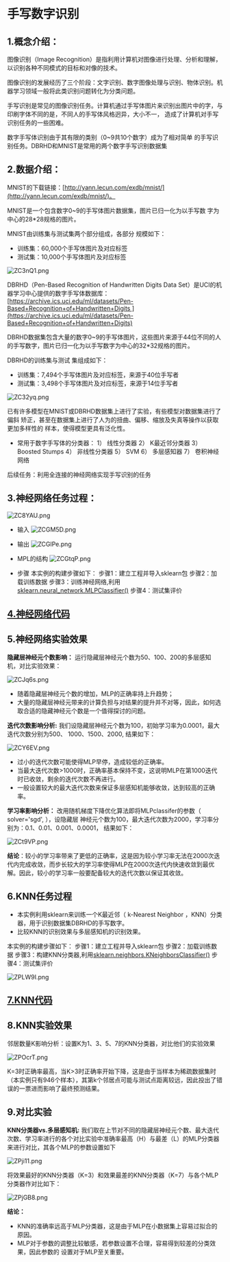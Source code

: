 # 手写数字识别

## 1.概念介绍：

图像识别（Image Recognition）是指利用计算机对图像进行处理、分析和理解，以识别各种不同模式的目标和对像的技术。 

图像识别的发展经历了三个阶段：文字识别、数字图像处理与识别、物体识别。机器学习领域一般将此类识别问题转化为分类问题。

手写识别是常见的图像识别任务。计算机通过手写体图片来识别出图片中的字，与印刷字体不同的是，不同人的手写体风格迥异，大小不一， 造成了计算机对手写识别任务的一些困难。 

数字手写体识别由于其有限的类别（0~9共10个数字）成为了相对简单 的手写识别任务。DBRHD和MNIST是常用的两个数字手写识别数据集

## 2.数据介绍：

MNIST的下载链接：[http://yann.lecun.com/exdb/mnist/](http://yann.lecun.com/exdb/mnist/)。

MNIST是一个包含数字0~9的手写体图片数据集，图片已归一化为以手写数 字为中心的28*28规格的图片。

MNIST由训练集与测试集两个部分组成，各部分 规模如下： 

- 训练集：60,000个手写体图片及对应标签 
- 测试集：10,000个手写体图片及对应标签

![ZC3nQ1.png](https://s2.ax1x.com/2019/06/23/ZC3nQ1.png)

DBRHD（Pen-Based Recognition of Handwritten Digits Data Set）是UCI的机器学习中心提供的数字手写体数据库： [https://archive.ics.uci.edu/ml/datasets/Pen-Based+Recognition+of+Handwritten+Digits ](https://archive.ics.uci.edu/ml/datasets/Pen-Based+Recognition+of+Handwritten+Digits)

DBRHD数据集包含大量的数字0~9的手写体图片，这些图片来源于44位不同的人的手写数字，图片已归一化为以手写数字为中心的32*32规格的图片。

DBRHD的训练集与测试 集组成如下：
- 训练集：7,494个手写体图片及对应标签，来源于40位手写者 
- 测试集：3,498个手写体图片及对应标签，来源于14位手写者

![ZC32yq.png](https://s2.ax1x.com/2019/06/23/ZC32yq.png)

已有许多模型在MNIST或DBRHD数据集上进行了实验，有些模型对数据集进行了偏斜
矫正，甚至在数据集上进行了人为的扭曲、偏移、缩放及失真等操作以获取更加多样性的
样本，使得模型更具有泛化性。

- 常用于数字手写体的分类器：
1） 线性分类器 
2） K最近邻分类器
3） Boosted Stumps 
4） 非线性分类器
5） SVM 
6） 多层感知器
7） 卷积神经网络

后续任务：利用全连接的神经网络实现手写识别的任务

## 3.神经网络任务过程：

![ZC8YAU.png](https://s2.ax1x.com/2019/06/23/ZC8YAU.png)

- 输入
![ZCGM5D.png](https://s2.ax1x.com/2019/06/23/ZCGM5D.png)

- 输出
![ZCGlPe.png](https://s2.ax1x.com/2019/06/23/ZCGlPe.png)

- MPL的结构
![ZCGtqP.png](https://s2.ax1x.com/2019/06/23/ZCGtqP.png)

- 步骤
本实例的构建步骤如下：
步骤1：建立工程并导入sklearn包
步骤2：加载训练数据
步骤3：训练神经网络,利用[sklearn.neural_network.MLPClassifier()](https://scikit-learn.org/stable/modules/generated/sklearn.neural_network.MLPClassifier.html)
步骤4：测试集评价

## [4.神经网络代码](https://github.com/liangzechao/PythonSklearnML/blob/master/2.分类/2.6手写识别/HandWritingMLP.py)

## 5.神经网络实验效果

**隐藏层神经元个数影响：**
运行隐藏层神经元个数为50、100、200的多层感知机，对比实验效果：

![ZCJq6s.png](https://s2.ax1x.com/2019/06/23/ZCJq6s.png)

- 随着隐藏层神经元个数的增加，MLP的正确率持上升趋势；
- 大量的隐藏层神经元带来的计算负担与对结果的提升并不对等，因此，如何选取合适的隐藏神经元个数是一个值得探讨的问题。

**迭代次数影响分析:**
我们设隐藏层神经元个数为100，初始学习率为0.0001，最大迭代次数分别为500、
1000、1500、2000, 结果如下：

![ZCY6EV.png](https://s2.ax1x.com/2019/06/23/ZCY6EV.png)
- 过小的迭代次数可能使得MLP早停，造成较低的正确率。
- 当最大迭代次数>1000时，正确率基本保持不变，这说明MLP在第1000迭代时已收敛，剩余的迭代次数不再进行。
- 一般设置较大的最大迭代次数来保证多层感知机能够收敛，达到较高的正确率。

**学习率影响分析：**
改用随机梯度下降优化算法即将MLPclassifer的参数（ solver='sgd', ），设隐藏层
神经元个数为100，最大迭代次数为2000，学习率分别为：0.1、0.01、0.001、0.0001，
结果如下：

![ZCt9VP.png](https://s2.ax1x.com/2019/06/23/ZCt9VP.png)

**结论**：较小的学习率带来了更低的正确率，这是因为较小学习率无法在2000次迭代内完成收敛，而步长较大的学习率使得MLP在2000次迭代内快速收敛到最优解。因此，较小的学习率一般要配备较大的迭代次数以保证其收敛。


## 6.KNN任务过程
- 本实例利用sklearn来训练一个K最近邻（ k-Nearest Neighbor ，KNN）分类器，用于识别数据集DBRHD的手写数字。
- 比较KNN的识别效果与多层感知机的识别效果。

本实例的构建步骤如下：
步骤1：建立工程并导入sklearn包
步骤2：加载训练数据
步骤3：构建KNN分类器,利用[sklearn.neighbors.KNeighborsClassifier()](https://scikit-learn.org/stable/modules/generated/sklearn.neighbors.KNeighborsClassifier.html)
步骤4：测试集评价

![ZPLW9I.png](https://s2.ax1x.com/2019/06/23/ZPLW9I.png)

## [7.KNN代码](https://github.com/liangzechao/PythonSklearnML/blob/master/2.分类/2.6手写识别/HandWritingKNN.py)

## 8.KNN实验效果

邻居数量K影响分析：设置K为1、3、5、7的KNN分类器，对比他们的实验效果

![ZPOcrT.png](https://s2.ax1x.com/2019/06/23/ZPOcrT.png)

K=3时正确率最高，当K>3时正确率开始下降，这是由于当样本为稀疏数据集时（本实例只有946个样本），其第k个邻居点可能与测试点距离较远，因此投出了错误的一票进而影响了最终预测结果。

## 9.对比实验

**KNN分类器vs.多层感知机:**
我们取在上节对不同的隐藏层神经元个数、最大迭代次数、学习率进行的各个对比实验中准确率最高（H）与最差（L）的MLP分类器来进行对比，其各个MLP的参数设置如下

![ZPji11.png](https://s2.ax1x.com/2019/06/23/ZPji11.png)

将效果最好的KNN分类器（K=3）和效果最差的KNN分类器（K=7）与各个MLP分类器作对比如下：

![ZPjGB8.png](https://s2.ax1x.com/2019/06/23/ZPjGB8.png)

**结论：**
- KNN的准确率远高于MLP分类器，这是由于MLP在小数据集上容易过拟合的原因。
- MLP对于参数的调整比较敏感，若参数设置不合理，容易得到较差的分类效果，因此参数的
设置对于MLP至关重要。